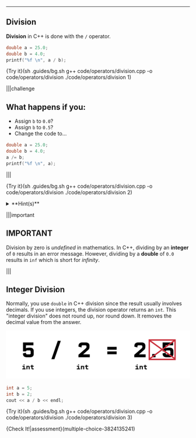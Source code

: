 ---

## Division
**Division** in C++ is done with the `/` operator.

```c++
double a = 25.0;
double b = 4.0;
printf("%f \n", a / b);
```

{Try it}(sh .guides/bg.sh g++ code/operators/division.cpp -o code/operators/division ./code/operators/division 1)

|||challenge
## What happens if you:
* Assign `b` to `0.0`?
* Assign `b` to `0.5`?
* Change the code to...
```c++
double a = 25.0;
double b = 4.0;
a /= b;
printf("%f \n", a);
```

|||

{Try it}(sh .guides/bg.sh g++ code/operators/division.cpp -o code/operators/division ./code/operators/division 2)

<details><summary>**Hint(s)**</summary>`/=` works similarly to `+=` and `-=`.</details>

|||important
## IMPORTANT
Division by zero is *undefined* in mathematics. In C++, dividing by an **integer** of `0` results in an error message. However, dividing by a **double** of `0.0` results in `inf` which is short for *infinity*.

|||

## Integer Division

Normally, you use `double` in C++ division since the result usually involves decimals. If you use integers, the division operator returns an `int`. This "integer division" does not round up, nor round down. It removes the decimal value from the answer.

![.guides/img/IntDivision](.guides/img/IntDivision.png)

```c++
int a = 5;
int b = 2;
cout << a / b << endl;
```

{Try it}(sh .guides/bg.sh g++ code/operators/division.cpp -o code/operators/division ./code/operators/division 3)

{Check It!|assessment}(multiple-choice-3824135241)
